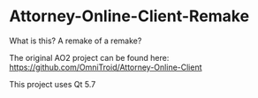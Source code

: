# Attorney-Online-Client-Remake
What is this? A remake of a remake?

The original AO2 project can be found here: https://github.com/OmniTroid/Attorney-Online-Client

This project uses Qt 5.7
